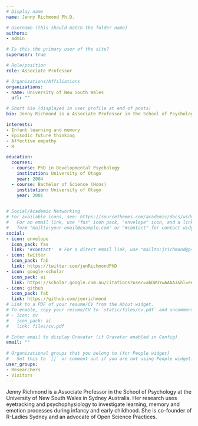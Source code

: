 ```yaml
---
# Display name
name: Jenny Richmond Ph.D. 

# Username (this should match the folder name)
authors:
- admin

# Is this the primary user of the site?
superuser: true

# Role/position
role: Associate Professor

# Organizations/Affiliations
organizations:
- name: University of New South Wales
  url: ""

# Short bio (displayed in user profile at end of posts)
bio: Jenny Richmond is a Associate Professor in the School of Psychology at the University of New South Wales in Sydney Australia. Her research uses eyetracking and psychophysiology to investigate learning, memory and emotion processes during infancy and early childhood. She is co-founder of R-Ladies Sydney and an advocate of Open Science Practices. 

interests:
- Infant learning and memory 
- Episodic future thinking
- Affective empathy 
- R

education:
  courses:
  - course: PhD in Developmental Psychology
    institution: University of Otago
    year: 2004
  - course: Bachelor of Science (Hons) 
    institution: University of Otago
    year: 2001
 

# Social/Academic Networking
# For available icons, see: https://sourcethemes.com/academic/docs/widgets/#icons
#   For an email link, use "fas" icon pack, "envelope" icon, and a link in the
#   form "mailto:your-email@example.com" or "#contact" for contact widget.
social:
- icon: envelope
  icon_pack: fas
  link: '#contact'  # For a direct email link, use "mailto:jrichmond@psy.unsw.edu.au".
- icon: twitter
  icon_pack: fab
  link: https://twitter.com/jenRichmondPhD
- icon: google-scholar
  icon_pack: ai
  link: https://scholar.google.com.au/citations?user=abDWUYwAAAAJ&hl=en
- icon: github
  icon_pack: fab
  link: https://github.com/jenrichmond
# Link to a PDF of your resume/CV from the About widget.
# To enable, copy your resume/CV to `static/files/cv.pdf` and uncomment the lines below.  
# - icon: cv
#   icon_pack: ai
#   link: files/cv.pdf

# Enter email to display Gravatar (if Gravatar enabled in Config)
email: ""
  
# Organizational groups that you belong to (for People widget)
#   Set this to `[]` or comment out if you are not using People widget.  
user_groups:
- Researchers
- Visitors
---
```


Jenny Richmond is a Associate Professor in the School of Psychology at the University of New South Wales in Sydney Australia. Her research uses eyetracking and psychophysiology to investigate learning, memory and emotion processes during infancy and early childhood. She is co-founder of R-Ladies Sydney and an advocate of Open Science Practices. 